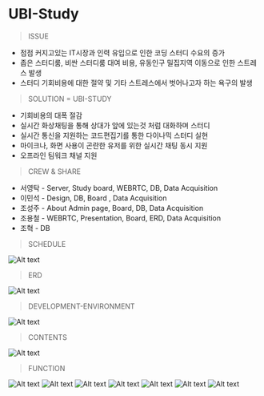 # UBI-Study


> ISSUE
  * 점점 커지고있는 IT시장과 인력 유입으로 인한 코딩 스터디 수요의 증가
  * 좁은 스터디룸, 비싼 스터디룸 대여 비용, 유동인구 밀집지역 이동으로 인한 스트레스 발생
  * 스터디 기회비용에 대한 절약 및 기타 스트레스에서 벗어나고자 하는 욕구의 발생
  
> SOLUTION = UBI-STUDY
  * 기회비용의 대폭 절감
  * 실시간 화상채팅을 통해 상대가 앞에 있는것 처럼 대화하며 스터디
  * 실시간 통신을 지원하는 코드편집기를 통한 다이나믹 스터디 실현
  * 마이크나, 화면 사용이 곤란한 유저를 위한 실시간 채팅 동시 지원
  * 오프라인 팀워크 채널 지원
  
> CREW & SHARE
  * 서영탁 - Server, Study board, WEBRTC, DB, Data Acquisition
  * 이민석 - Design, DB, Board , Data Acquisition
  * 조성주 - About Admin page, Board, DB, Data Acquisition
  * 조용철 - WEBRTC, Presentation, Board, ERD, Data Acquisition
  * 조혁 - DB
  
> SCHEDULE

![Alt text](./readmeimg/schedule.png)

> ERD

![Alt text](./readmeimg/erd.png)

> DEVELOPMENT-ENVIRONMENT

![Alt text](./readmeimg/development-environment.png)

> CONTENTS

![Alt text](./readmeimg/contents.png)

> FUNCTION

![Alt text](./readmeimg/funtion1.png)
![Alt text](./readmeimg/funtion2.png)
![Alt text](./readmeimg/funtion3.png)
![Alt text](./readmeimg/funtion4.png)
![Alt text](./readmeimg/funtion5.png)
![Alt text](./readmeimg/funtion6.png)
![Alt text](./readmeimg/funtion7.png)


